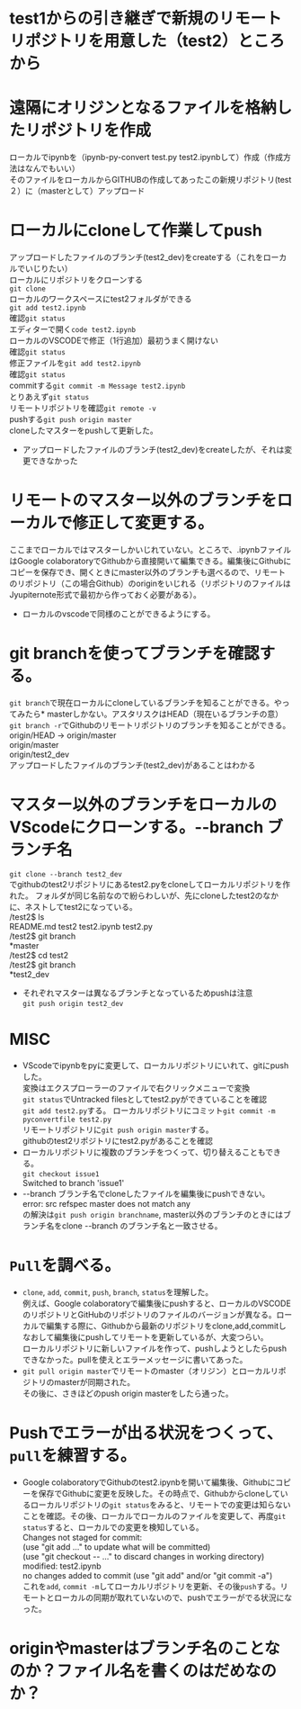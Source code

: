 # test1からの引き継ぎで新規のリモートリポジトリを用意した（test2）ところから
# 遠隔にオリジンとなるファイルを格納したリポジトリを作成
ローカルでipynbを（ipynb-py-convert test.py test2.ipynbして）作成（作成方法はなんでもいい）  
そのファイルをローカルからGITHUBの作成してあったこの新規リポジトリ(test２）に（masterとして）アップロード  
# ローカルにcloneして作業してpush
アップロードしたファイルのブランチ(test2_dev)をcreateする（これをローカルでいじりたい）    
ローカルにリポジトリをクローンする  
`git clone`  
ローカルのワークスペースにtest2フォルダができる  
`git add test2.ipynb`  
確認`git status`  
エディターで開く`code test2.ipynb`      
ローカルのVSCODEで修正（1行追加）最初うまく開けない    
確認`git status`　　  
修正ファイルを`git add test2.ipynb`　　  
確認`git status`  
commitする`git commit -m Message test2.ipynb`  　　  
とりあえず`git status`  
リモートリポジトリを確認`git remote -v`  
pushする`git push origin master`    　      
cloneしたマスターをpushして更新した。  
* アップロードしたファイルのブランチ(test2_dev)をcreateしたが、それは変更できなかった
# リモートのマスター以外のブランチをローカルで修正して変更する。
ここまでローカルではマスターしかいじれていない。ところで、.ipynbファイルはGoogle colaboratoryでGithubから直接開いて編集できる。編集後にGithubにコピーを保存でき、開くときにmaster以外のブランチも選べるので、リモートのリポジトリ（この場合Github）のoriginをいじれる（リポジトリのファイルはJyupiternote形式で最初から作っておく必要がある）。  
* ローカルのvscodeで同様のことができるようにする。
# git branchを使ってブランチを確認する。
`git branch`で現在ローカルにcloneしているブランチを知ることができる。やってみたら* masterしかない。アスタリスクはHEAD（現在いるブランチの意）  
`git branch -r`でGithubのリモートリポジトリのブランチを知ることができる。  
origin/HEAD -> origin/master  
origin/master  
origin/test2_dev  
アップロードしたファイルのブランチ(test2_dev)があることはわかる  
# マスター以外のブランチをローカルのVScodeにクローンする。--branch ブランチ名  
`git clone --branch test2_dev`  
でgithubのtest2リポジトリにあるtest2.pyをcloneしてローカルリポジトリを作れた。
フォルダが同じ名前なので紛らわしいが、先にcloneしたtest2のなかに、ネストしてtest2になっている。  
/test2$ ls  
README.md  test2  test2.ipynb  test2.py  
/test2$ git branch  
  *master  
/test2$ cd test2  
/test2$ git branch  
  *test2_dev  
* それぞれマスターは異なるブランチとなっているためpushは注意   
`git push origin test2_dev`

# MISC
* VScodeでipynbをpyに変更して、ローカルリポジトリにいれて、gitにpushした。  
変換はエクスプローラーのファイルで右クリックメニューで変換  
`git status`でUntracked filesとしてtest2.pyができていることを確認  
`git add test2.py`する。 
ローカルリポジトリにコミット`git commit -m pyconvertfile test2.py`  
リモートリポジトリに`git push origin master`する。  
githubのtest2リポジトリにtest2.pyがあることを確認  
* ローカルリポジトリに複数のブランチをつくって、切り替えることもできる。  
`git checkout issue1`  
Switched to branch 'issue1'  
* --branch ブランチ名でcloneしたファイルを編集後にpushできない。  
error: src refspec master does not match any  
の解決は`git push origin branchname`, master以外のブランチのときにはブランチ名をclone --branch のブランチ名と一致させる。

# `Pull`を調べる。
* `clone`, `add`, `commit`, `push`, `branch`, `status`を理解した。  
例えば、Google colaboratoryで編集後にpushすると、ローカルのVSCODEのリポジトリとGitHubのリポジトリのファイルのバージョンが異なる。ローカルで編集する際に、Githubから最新のリポジトリをclone,add,commitしなおして編集後にpushしてリモートを更新しているが、大変つらい。  
ローカルリポジトリに新しいファイルを作って、pushしようとしたらpushできなかった。pullを使えとエラーメッセージに書いてあった。  
* `git pull origin master`でリモートのmaster（オリジン）とローカルリポジトリのmasterが同期された。  
その後に、さきほどのpush origin masterをしたら通った。

# Pushでエラーが出る状況をつくって、`pull`を練習する。
* Google colaboratoryでGithubのtest2.ipynbを開いて編集後、Githubにコピーを保存でGithubに変更を反映した。その時点で、Githubからcloneしているローカルリポジトリの`git status`をみると、リモートでの変更は知らないことを確認。その後、ローカルでローカルのファイルを変更して、再度`git status`すると、ローカルでの変更を検知している。  
Changes not staged for commit:  
  (use "git add <file>..." to update what will be committed)  
  (use "git checkout -- <file>..." to discard changes in working directory)    
        modified:   test2.ipynb  
no changes added to commit (use "git add" and/or "git commit -a")  
これを`add`, `commit -m`してローカルリポジトリを更新、その後`push`する。リモートとローカルの同期が取れていないので、pushでエラーがでる状況になった。


# originやmasterはブランチ名のことなのか？ファイル名を書くのはだめなのか？


